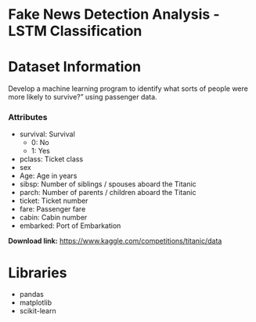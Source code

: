 # Fake News Detection Analysis - LSTM Classification

# Dataset Information

Develop a machine learning program to identify what sorts of people were more likely to survive?” using passenger data.

### Attributes
- survival:	Survival	
    - 0: No 
    - 1: Yes
- pclass: Ticket class	
- sex	
- Age: Age in years	
- sibsp: Number of siblings / spouses aboard the Titanic	
- parch: Number of parents / children aboard the Titanic	
- ticket: Ticket number	
- fare: Passenger fare	
- cabin: Cabin number	
- embarked: Port of Embarkation

**Download link:** https://www.kaggle.com/competitions/titanic/data  


# Libraries

- pandas
- matplotlib
- scikit-learn


  

